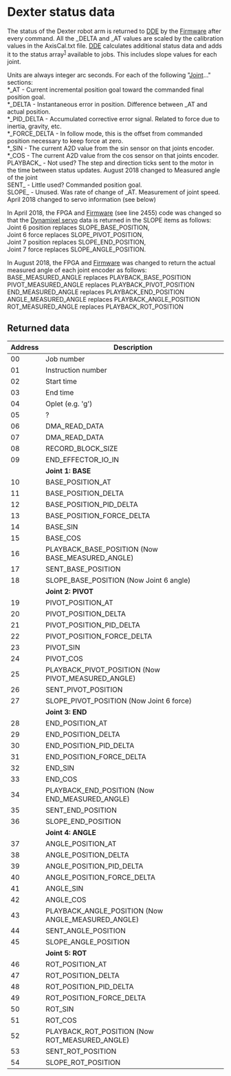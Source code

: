 # Dexter status data

The status of the Dexter robot arm is returned to [DDE](DDE) by the [Firmware](Firmware) after every command. All the _DELTA and _AT values are scaled by the calibration values in the AxisCal.txt file. [DDE](DDE) calculates additional status data and adds it to the status array<sup>[1](https://github.com/cfry/dde/blob/e53ec91c4c6e0d3755a4e370af5d62ac8dc84e22/doc/ref_man.html#L2730)</sup> available to jobs. This includes slope values for each joint.

Units are always integer arc seconds.
For each of the following "[Joint](Joints)..." sections:
<BR>\*\_AT - Current incremental position goal toward the commanded final position goal. 
<BR>\*\_DELTA - Instantaneous error in position. Difference between \_AT and actual position. 
<BR>\*\_PID_DELTA - Accumulated corrective error signal. Related to force due to inertia, gravity, etc.
<BR>\*\_FORCE_DELTA - In follow mode, this is the offset from commanded position necessary to keep force at zero. 
<BR>\*\_SIN - The current A2D value from the sin sensor on that joints encoder. 
<BR>\*\_COS - The current A2D value from the cos sensor on that joints encoder. 
<BR>PLAYBACK\_ - Not used? The step and direction ticks sent to the motor in the time between status updates. August 2018 changed to Measured angle of the joint 
<BR>SENT\_  - Little used? Commanded position goal. 
<BR>SLOPE\_ - Unused. Was rate of change of \_AT. Measurement of joint speed. April 2018 changed to servo information (see below)

In April 2018, the FPGA and [Firmware](https://github.com/HaddingtonDynamics/Dexter/commit/42df0e01285ef8b67764ed53f3cc697df44d4d93) (see line 2455) code was changed so that the [Dynamixel servo](End-Effector-Servos) data is returned in the SLOPE items as follows:
<BR>Joint 6 position replaces SLOPE_BASE_POSITION,
<BR>Joint 6 force replaces SLOPE_PIVOT_POSITION,
<BR>Joint 7 position replaces SLOPE_END_POSITION,
<BR>Joint 7 force replaces SLOPE_ANGLE_POSITION.

In August 2018, the FPGA and [Firmware](https://github.com/HaddingtonDynamics/Dexter/commit/1ca9251b47468d9841713ec89b62e91050125188) was changed to return the actual measured angle of each joint encoder as follows:
<BR> BASE_MEASURED_ANGLE replaces PLAYBACK_BASE_POSITION 
<BR> PIVOT_MEASURED_ANGLE replaces PLAYBACK_PIVOT_POSITION 
<BR> END_MEASURED_ANGLE replaces PLAYBACK_END_POSITION 
<BR> ANGLE_MEASURED_ANGLE replaces PLAYBACK_ANGLE_POSITION 
<BR> ROT_MEASURED_ANGLE replaces PLAYBACK_ROT_POSITION 

## Returned data
Address | Description
--- | ---
 00 | Job number
 01 | Instruction number
 02 | Start time
 03 | End time
 04 | Oplet (e.g. 'g')
 05 | ?
 06 | DMA_READ_DATA
 07 | DMA_READ_DATA
 08 | RECORD_BLOCK_SIZE
 09 | END_EFFECTOR_IO_IN
 &nbsp; | **Joint 1: BASE**
 10 | BASE_POSITION_AT
 11 | BASE_POSITION_DELTA 
 12 | BASE_POSITION_PID_DELTA
 13 | BASE_POSITION_FORCE_DELTA
 14 | BASE_SIN
 15 | BASE_COS
 16 | PLAYBACK_BASE_POSITION (Now BASE_MEASURED_ANGLE)
 17 | SENT_BASE_POSITION 
 18 | SLOPE_BASE_POSITION (Now Joint 6 angle)
 &nbsp; | **Joint 2: PIVOT**
 19 | PIVOT_POSITION_AT
 20 | PIVOT_POSITION_DELTA
 21 | PIVOT_POSITION_PID_DELTA
 22 | PIVOT_POSITION_FORCE_DELTA
 23 | PIVOT_SIN
 24 | PIVOT_COS
 25 | PLAYBACK_PIVOT_POSITION (Now PIVOT_MEASURED_ANGLE)
 26 | SENT_PIVOT_POSITION
 27 | SLOPE_PIVOT_POSITION (Now Joint 6 force)
 &nbsp; | **Joint 3: END**
 28 | END_POSITION_AT
 29 | END_POSITION_DELTA
 30 | END_POSITION_PID_DELTA
 31 | END_POSITION_FORCE_DELTA
 32 | END_SIN
 33 | END_COS
 34 | PLAYBACK_END_POSITION (Now END_MEASURED_ANGLE)
 35 | SENT_END_POSITION
 36 | SLOPE_END_POSITION
 &nbsp; | **Joint 4: ANGLE**
 37 | ANGLE_POSITION_AT
 38 | ANGLE_POSITION_DELTA
 39 | ANGLE_POSITION_PID_DELTA
 40 | ANGLE_POSITION_FORCE_DELTA
 41 | ANGLE_SIN
 42 | ANGLE_COS
 43 | PLAYBACK_ANGLE_POSITION (Now ANGLE_MEASURED_ANGLE)
 44 | SENT_ANGLE_POSITION
 45 | SLOPE_ANGLE_POSITION
 &nbsp; | **Joint 5: ROT**
 46 | ROT_POSITION_AT
 47 | ROT_POSITION_DELTA
 48 | ROT_POSITION_PID_DELTA
 49 | ROT_POSITION_FORCE_DELTA
 50 | ROT_SIN
 51 | ROT_COS
 52 | PLAYBACK_ROT_POSITION (Now ROT_MEASURED_ANGLE)
 53 | SENT_ROT_POSITION
 54 | SLOPE_ROT_POSITION

